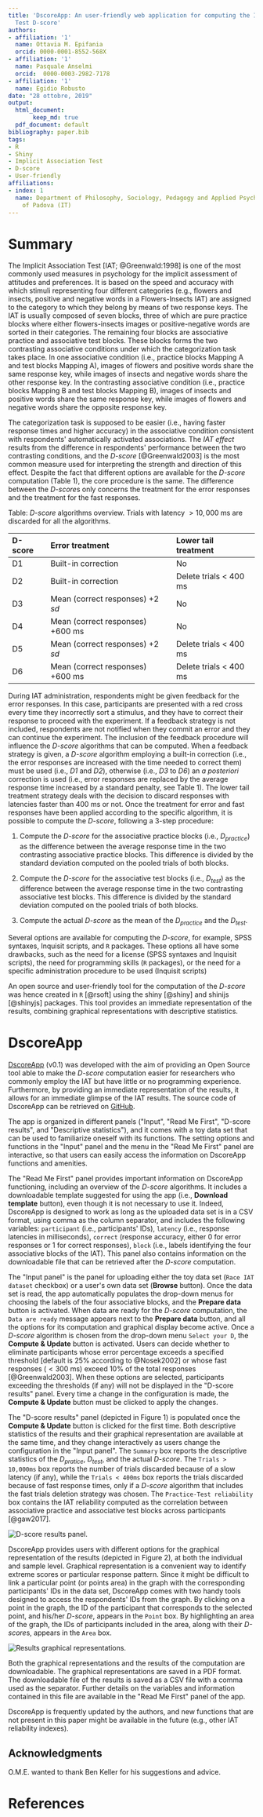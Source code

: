 ```yaml
---
title: 'DscoreApp: An user-friendly web application for computing the Implicit Association
  Test D-score'
authors:
- affiliation: '1'
  name: Ottavia M. Epifania
  orcid: 0000-0001-8552-568X
- affiliation: '1'
  name: Pasquale Anselmi
  orcid:  0000-0003-2982-7178
- affiliation: '1'
  name: Egidio Robusto
date: "28 ottobre, 2019"
output: 
  html_document:
       keep_md: true
  pdf_document: default
bibliography: paper.bib
tags:
- R
- Shiny
- Implicit Association Test
- D-score
- User-friendly
affiliations:
- index: 1
  name: Department of Philosophy, Sociology, Pedagogy and Applied Psychology, University
    of Padova (IT)
---
```


# Summary

The Implicit Association Test [IAT; @Greenwald:1998] is one of the most commonly used measures in psychology for the
implicit assessment of attitudes and preferences. It is based on the speed and accuracy with which stimuli representing
four different categories (e.g., flowers and insects, positive and negative words in a Flowers-Insects IAT) are assigned
to the category to which they belong by means of two response keys. The IAT is usually composed of seven blocks, three
of which are pure practice blocks where either flowers-insects images or positive-negative words are sorted in their
categories. The remaining four blocks are associative practice and associative test blocks. These blocks forms the two
contrasting associative conditions under which the categorization task takes place. In one associative condition (i.e.,
practice blocks Mapping A and test blocks Mapping A), images of flowers and positive words share the same response key,
while images of insects and negative words share the other response key. In the contrasting associative condition (i.e.,
practice blocks Mapping B and test blocks Mapping B), images of insects and positive words share the same response key,
while images of flowers and negative words share the opposite response key.

The categorization task is supposed to be easier (i.e., having faster response times and higher accuracy) in the
associative condition consistent with respondents' automatically activated associations. The *IAT effect* results from
the difference in respondents' performance between the two contrasting conditions, and the *D-score* [@Greenwald2003] is
the most common measure used for interpreting the strength and direction of this effect. Despite the fact that different
options are available for the *D-score* computation (Table 1), the core procedure is the same. The difference between
the *D-score*s only concerns the treatment for the error responses and the treatment for the fast responses.

Table: *D-score* algorithms overview. Trials with latency $> 10,000$ ms are discarded for all the algorithms.

| D-score | Error treatment                     | Lower tail treatment     |
|:--------|:------------------------------------|:-------------------------|
| D1      | Built-in correction                 | No                       |
| D2      | Built-in correction                 | Delete trials $<$ 400 ms |
| D3      | Mean (correct responses) $+ 2$ *sd* | No                       |
| D4      | Mean (correct responses) $+ 600$ ms | No                       |
| D5      | Mean (correct responses) $+ 2$ *sd* | Delete trials $<$ 400 ms |
| D6      | Mean (correct responses) $+ 600$ ms | Delete trials $<$ 400 ms | 

During IAT administration, respondents might be given feedback for the error responses. In this case, participants are
presented with a red cross every time they incorrectly sort a stimulus, and they have to correct their response to
proceed with the experiment. If a feedback strategy is not included, respondents are not notified when they commit an
error and they can continue the experiment. The inclusion of the feedback procedure will influence the *D-score*
algorithms that can be computed. When a feedback strategy is given, a *D-score* algorithm employing a built-in
correction (i.e., the error responses are increased with the time needed to correct them) must be used (i.e., *D1* and
*D2*), otherwise (i.e., *D3* to *D6*) an *a posteriori* correction is used (i.e., error responses are replaced by the
average response time increased by a standard penalty, see Table 1). The lower tail treatment strategy deals with the
decision to discard responses with latencies faster than $400$ ms or not. Once the treatment for error and fast
responses have been applied according to the specific algorithm, it is possible to compute the *D-score*, following a
3-step procedure:

1. Compute the *D-score* for the associative practice blocks (i.e., $D_{practice}$) as the difference between the
   average response time in the two contrasting associative practice blocks. This difference is divided by the standard
   deviation computed on the pooled trials of both blocks.

2. Compute the *D-score* for the associative test blocks (i.e., $D_{test}$) as the difference between the average
   response time in the two contrasting associative test blocks. This difference is divided by the standard deviation
   computed on the pooled trials of both blocks.

3. Compute the actual *D-score* as the mean of the $D_{practice}$ and the $D_{test}$.

Several options are available for computing the *D-score*, for example, SPSS syntaxes, Inquisit scripts, and `R`
packages. These options all have some drawbacks, such as the need for a license (SPSS syntaxes and Inquisit scripts),
the need for programming skills (`R` packages), or the need for a specific administration procedure to be used (Inquisit
scripts)

An open source and user-friendly tool for the computation of the *D-score* was hence created in `R` [@rsoft] using the
shiny [@shiny] and shinijs [@shinyjs] packages. This tool provides an immediate representation of the results, combining
graphical representations with descriptive statistics.

# DscoreApp

[DscoreApp](http://fisppa.psy.unipd.it/DscoreApp/) (v0.1) was developed with the aim of providing an Open Source tool
able to make the *D-score* computation easier for researchers who commonly employ the IAT but have little or no
programming experience. Furthermore, by providing an immediate representation of the results, it allows for an immediate
glimpse of the IAT results. The source code of DscoreApp can be retrieved
on [GitHub](https://github.com/OttaviaE/DscoreApp).

The app is organized in different panels ("Input", "Read Me First", "D-score results", and "Descriptive statistics"),
and it comes with a toy data set that can be used to familiarize oneself with its functions. The setting options and
functions in the "Input" panel and the menu in the "Read Me First" panel are interactive, so that users can easily
access the information on DscoreApp functions and amenities.

The "Read Me First" panel provides important information on DscoreApp functioning, including an overview of the
*D-score* algorithms. It includes a downloadable template suggested for using the app (i.e., **Download template**
button), even though it is not necessary to use it. Indeed, DscoreApp is designed to work as long as the uploaded data
set is in a CSV format, using comma as the column separator, and includes the following variables: `participant` (i.e.,
participants' IDs), `latency` (i.e., response latencies in milliseconds), `correct` (response accuracy, either 0 for
error responses or 1 for correct responses), `block` (i.e., labels identifying the four associative blocks of the IAT).
This panel also contains information on the downloadable file that can be retrieved after the *D-score* computation.

The "Input panel" is the panel for uploading either the toy data set (`Race IAT dataset` checkbox) or a user's own data
set (**Browse** button). Once the data set is read, the app automatically populates the drop-down menus for choosing the
labels of the four associative blocks, and the **Prepare data** button is activated. When data are ready for the
*D-score* computation, the `Data are ready` message appears next to the **Prepare data** button, and all the options for
its computation and graphical display become active. Once a *D-score* algorithm is chosen from the drop-down menu
`Select your D`, the **Compute & Update** button is activated. Users can decide whether to eliminate participants whose
error percentage exceeds a specified threshold [default is 25% according to @Nosek2002] or whose fast responses ($< 300$
ms) exceed 10% of the total responses [@Greenwald2003]. When these options are selected, participants exceeding the
thresholds (if any) will not be displayed in the "D-score results" panel. Every time a change in the configuration is
made, the **Compute & Update** button must be clicked to apply the changes.

The "D-score results" panel (depicted in Figure 1) is populated once the **Compute & Update** button is clicked for the
first time. Both descriptive statistics of the results and their graphical representation are available at the same
time, and they change interactively as users change the configuration in the "Input panel". The `Summary` box reports
the descriptive statistics of the $D_{pratice}$, $D_{test}$, and the actual $D$-$score$. The `Trials > 10,000ms` box
reports the number of trials discarded because of a slow latency (if any), while the `Trials < 400ms` box reports the
trials discarded because of fast response times, only if a *D-score* algorithm that includes the fast trials deletion
strategy was chosen. The `Practice-Test reliability` box contains the IAT reliability computed as the correlation
between associative practice and associative test blocks across participants [@gaw2017].

![D-score results panel.](results.png)

DscoreApp provides users with different options for the graphical representation of the results (depicted in Figure 2),
at both the individual and sample level. Graphical representation is a convenient way to identify extreme scores or
particular response pattern. Since it might be difficult to link a particular point (or points area) in the graph with
the corresponding participants' IDs in the data set, DscoreApp comes with two handy tools designed to access the
respondents' IDs from the graph. By clicking on a point in the graph, the ID of the participant that corresponds to the
selected point, and his/her *D-score*, appears in the `Point` box. By highlighting an area of the graph, the IDs of
participants included in the area, along with their *D-score*s, appears in the `Area` box.

![Results graphical representations.](graphs.png)

Both the graphical representations and the results of the computation are downloadable. The graphical representations
are saved in a PDF format. The downloadable file of the results is saved as a CSV file with a comma used as the
separator. Further details on the variables and information contained in this file are available in the "Read Me First"
panel of the app.

DscoreApp is frequently updated by the authors, and new functions that are not present in this paper might be available
in the future (e.g., other IAT reliability indexes).

## Acknowledgments

O.M.E. wanted to thank Ben Keller for his suggestions and advice.

# References
